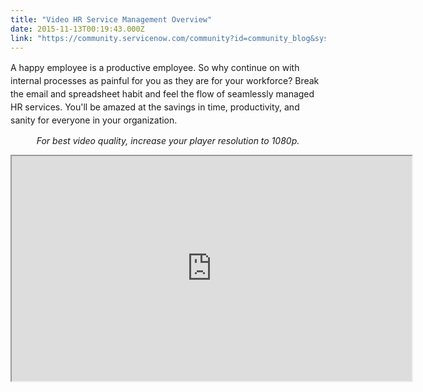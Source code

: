 ```yaml
---
title: "Video HR Service Management Overview"
date: 2015-11-13T00:19:43.000Z
link: "https://community.servicenow.com/community?id=community_blog&sys_id=40ccee25dbd0dbc01dcaf3231f961900"
---
```

<p><span style="line-height: 1.5;">A happy employee is a productive employee. So why continue on with internal processes as painful for you as they are for your workforce? Break the email and spreadsheet habit and feel the flow of seamlessly managed HR services. You'll be amazed at the savings in time, productivity, and sanity for everyone in your organization.</span></p><p></p><p style="text-align: center;"><em>For best video quality, increase your player resolution to 1080p.</em></p><p style="text-align: center;"></p><p><iframe src="https://youtube.com/embed/X5W6MM2Ql6U" width="640" height="360"/></p><p></p><p>For more information, see:</p><p><a title="cs.servicenow.com/" href="http://docs.servicenow.com/">ServiceNow product documentation</a></p><p><a title="Why Human Resource Service Management (HRSM) is important" __default_attr="3573" __jive_macro_name="blogpost" class="jive_macro jive_macro_blogpost" data-orig-content="Why Human Resource Service Management (HRSM) is important" data-renderedposition="466.5_8_224_35" href="/community?id=community_blog&sys_id=3c4daee5dbd0dbc01dcaf3231f961999">Why Human Resource Service Management (HRSM) is important</a></p><p><a title="HR Service Management - Beyond IT: Defining Human Resource Service Management (HRSM)" __default_attr="3575" __jive_macro_name="blogpost" class="jive_macro jive_macro_blogpost" data-orig-content="HR Service Management - Beyond IT: Defining Human Resource Service Management (HRSM)" data-renderedposition="517.5_8_247_53" href="/community?id=community_blog&sys_id=3d9d2e69dbd0dbc01dcaf3231f961909">HR Service Management - Beyond IT: Defining Human Resource Service Management (HRSM)</a></p><p></p><p><span style="line-height: 1.5;">Your feedback helps us better serve you! Did you find this video helpful? Leave us a comment to tell us why or why not.</span></p>